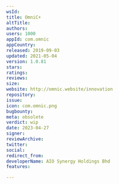 ```yaml
---
wsId: 
title: OmniC+
altTitle: 
authors: 
users: 1000
appId: com.omnic
appCountry: 
released: 2019-09-03
updated: 2021-05-04
version: 1.0.81
stars: 
ratings: 
reviews: 
size: 
website: http://omnic.website/innovation
repository: 
issue: 
icon: com.omnic.png
bugbounty: 
meta: obsolete
verdict: wip
date: 2023-04-27
signer: 
reviewArchive: 
twitter: 
social: 
redirect_from: 
developerName: AIO Synergy Holdings Bhd
features: 

---
```


